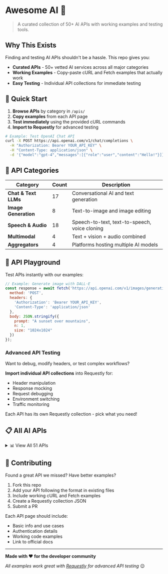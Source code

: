 # Awesome AI 🤖

> A curated collection of 50+ AI APIs with working examples and testing tools.

## Why This Exists

Finding and testing AI APIs shouldn't be a hassle. This repo gives you:
- **Curated APIs** - 50+ vetted AI services across all major categories
- **Working Examples** - Copy-paste cURL and Fetch examples that actually work
- **Easy Testing** - Individual API collections for immediate testing

## 🚀 Quick Start

1. **Browse APIs** by category in `/apis/`
2. **Copy examples** from each API page
3. **Test immediately** using the provided cURL commands
4. **Import to Requestly** for advanced testing

```bash
# Example: Test OpenAI Chat API
curl -X POST https://api.openai.com/v1/chat/completions \
  -H "Authorization: Bearer YOUR_API_KEY" \
  -H "Content-Type: application/json" \
  -d '{"model":"gpt-4","messages":[{"role":"user","content":"Hello!"}]}'
```

## 📂 API Categories

| Category | Count | Description |
|----------|-------|-------------|
| **Chat & Text LLMs** | 17 | Conversational AI and text generation |
| **Image Generation** | 8 | Text-to-image and image editing |
| **Speech & Audio** | 18 | Speech-to-text, text-to-speech, voice cloning |
| **Multimodal** | 4 | Text + vision + audio combined |
| **Aggregators** | 4 | Platforms hosting multiple AI models |

## 🛝 API Playground

Test APIs instantly with our examples:

```javascript
// Example: Generate image with DALL·E
const response = await fetch('https://api.openai.com/v1/images/generations', {
  method: 'POST',
  headers: {
    'Authorization': 'Bearer YOUR_API_KEY',
    'Content-Type': 'application/json'
  },
  body: JSON.stringify({
    prompt: "A sunset over mountains",
    n: 1,
    size: "1024x1024"
  })
});
```

### Advanced API Testing

Want to debug, modify headers, or test complex workflows? 

**Import individual API collections** into Requestly for:
- Header manipulation
- Response mocking  
- Request debugging
- Environment switching
- Traffic monitoring

Each API has its own Requestly collection - pick what you need!

## 📋 All AI APIs

<details>
<summary>📊 View All 51 APIs</summary>

| Name | Type | Use Cases | API Docs | Requestly |
|------|------|-----------|----------|-----------|
| [OpenAI Chat Completions](/apis/chat-llm/openai.md) | Chat LLM | General conversation, Q&A, reasoning | [Docs](https://platform.openai.com/docs/api-reference/chat) | [Import](/playground/requestly-collections/openai.json) |
| [Anthropic Claude](/apis/chat-llm/claude.md) | Chat LLM | General conversation, Q&A, reasoning | [Docs](https://docs.anthropic.com/claude/reference/messages_post) | [Import](/playground/requestly-collections/claude.json) |
| [Google Gemini](/apis/chat-llm/gemini.md) | Multimodal LLM | General conversation, Q&A, reasoning | [Docs](https://ai.google.dev/api/rest) | [Import](/playground/requestly-collections/gemini.json) |
| [Mistral](/apis/chat-llm/mistral.md) | Chat LLM | General conversation, Q&A, reasoning | [Docs](https://docs.mistral.ai/api/) | [Import](/playground/requestly-collections/mistral.json) |
| [Cohere](/apis/chat-llm/cohere.md) | Chat LLM | General conversation, Q&A, reasoning | [Docs](https://docs.cohere.com/reference/chat) | [Import](/playground/requestly-collections/cohere.json) |
| [AI21 Labs](/apis/chat-llm/ai21.md) | Chat LLM | General conversation, Q&A, reasoning | [Docs](https://docs.ai21.com/reference/jamba-complete-api-ref) | [Import](/playground/requestly-collections/ai21.json) |
| [Perplexity](/apis/chat-llm/perplexity.md) | Chat LLM | General conversation, Q&A, reasoning | [Docs](https://docs.perplexity.ai/reference/post_chat_completions) | [Import](/playground/requestly-collections/perplexity.json) |
| [OpenRouter](/apis/aggregators/openrouter.md) | LLM Router | Aggregator | [Docs](https://openrouter.ai/docs) | [Import](/playground/requestly-collections/openrouter.json) |
| [Together AI](/apis/chat-llm/together.md) | Chat LLM | General conversation, Q&A, reasoning | [Docs](https://docs.together.ai/reference/chat-completions) | [Import](/playground/requestly-collections/together.json) |
| [Groq](/apis/chat-llm/groq.md) | Chat LLM | General conversation, Q&A, reasoning | [Docs](https://console.groq.com/docs/quickstart) | [Import](/playground/requestly-collections/groq.json) |
| [DeepSeek](/apis/chat-llm/deepseek.md) | Chat LLM | General conversation, Q&A, reasoning | [Docs](https://platform.deepseek.com/api-docs/) | [Import](/playground/requestly-collections/deepseek.json) |
| [xAI Grok](/apis/chat-llm/grok.md) | Chat LLM | General conversation, Q&A, reasoning | [Docs](https://docs.x.ai/api) | [Import](/playground/requestly-collections/grok.json) |
| [NVIDIA NIM](/apis/chat-llm/nvidia-nim.md) | Chat LLM | General conversation, Q&A, reasoning | [Docs](https://docs.nvidia.com/nim/) | [Import](/playground/requestly-collections/nvidia-nim.json) |
| [Amazon Bedrock](/apis/aggregators/bedrock.md) | Model Hub | General conversation, Q&A, reasoning | [Docs](https://docs.aws.amazon.com/bedrock/latest/userguide/what-is-bedrock.html) | [Import](/playground/requestly-collections/bedrock.json) |
| [Azure OpenAI](/apis/chat-llm/azure-openai.md) | Chat LLM | General conversation, Q&A, reasoning | [Docs](https://learn.microsoft.com/en-us/azure/ai-services/openai/) | [Import](/playground/requestly-collections/azure-openai.json) |
| [IBM watsonx.ai](/apis/chat-llm/watsonx.md) | Chat LLM | General conversation, Q&A, reasoning | [Docs](https://cloud.ibm.com/apidocs/watsonx-ai) | [Import](/playground/requestly-collections/watsonx.json) |
| [Databricks Mosaic AI](/apis/aggregators/databricks.md) | Gateway | General conversation, Q&A, reasoning | [Docs](https://docs.databricks.com/en/machine-learning/model-serving/ai-gateway.html) | [Import](/playground/requestly-collections/databricks.json) |
| [OpenAI DALL·E](/apis/image-generation/dalle.md) | Image Generation | Image Generation | [Docs](https://platform.openai.com/docs/api-reference/images) | [Import](/playground/requestly-collections/dalle.json) |
| [Stability AI](/apis/image-generation/stability-ai.md) | Image Generation | Image Generation | [Docs](https://platform.stability.ai/docs/api-reference) | [Import](/playground/requestly-collections/stability-ai.json) |
| [Replicate](/apis/aggregators/replicate.md) | Model Inference | AI Aggregator | [Docs](https://replicate.com/docs/reference/http) | [Import](/playground/requestly-collections/replicate.json) |
| [Hugging Face](/apis/aggregators/huggingface.md) | Model Inference | AI Aggregator | [Docs](https://huggingface.co/docs/api-inference) | [Import](/playground/requestly-collections/huggingface.json) |
| [OpenAI Speech-to-Text](/apis/speech/openai-stt.md) | Speech-to-Text | Speech Transcription | [Docs](https://platform.openai.com/docs/api-reference/audio) | [Import](/playground/requestly-collections/openai-stt.json) |
| [OpenAI Text-to-Speech](/apis/speech/openai-tts.md) | Text-to-Speech | Speech Synthesis | [Docs](https://platform.openai.com/docs/api-reference/audio) | [Import](/playground/requestly-collections/openai-tts.json) |
| [Deepgram](/apis/speech/deepgram.md) | Speech-to-Text | Speech Transcription | [Docs](https://developers.deepgram.com/reference/listen-live) | [Import](/playground/requestly-collections/deepgram.json) |
| [AssemblyAI](/apis/speech/assemblyai.md) | Speech-to-Text | Speech Transcription | [Docs](https://www.assemblyai.com/docs/api-reference) | [Import](/playground/requestly-collections/assemblyai.json) |
| [Speechmatics](/apis/speech/speechmatics.md) | Speech-to-Text | Speech Transcription | [Docs](https://docs.speechmatics.com/introduction) | [Import](/playground/requestly-collections/speechmatics.json) |
| [ElevenLabs](/apis/speech/elevenlabs.md) | Text-to-Speech | Speech Synthesis | [Docs](https://elevenlabs.io/docs/api-reference) | [Import](/playground/requestly-collections/elevenlabs.json) |
| [PlayHT](/apis/speech/playht.md) | Text-to-Speech | Speech Synthesis | [Docs](https://docs.play.ht/reference/api-getting-started) | [Import](/playground/requestly-collections/playht.json) |
| [GPT-4o](/apis/multimodal/gpt-4o.md) | Multimodal | Text + Image + Audio | [Docs](https://platform.openai.com/docs/models/gpt-4o) | [Import](/playground/requestly-collections/gpt-4o.json) |
| [Gemini Vision](/apis/multimodal/gemini-vision.md) | Multimodal | Text + Image | [Docs](https://ai.google.dev/gemini-api/docs/vision) | [Import](/playground/requestly-collections/gemini-vision.json) |
| [Perplexity Vision](/apis/multimodal/perplexity-vision.md) | Multimodal | Text + Image | [Docs](https://docs.perplexity.ai/reference/post_chat_completions) | [Import](/playground/requestly-collections/perplexity-vision.json) |
| [NVIDIA NIM Multimodal](/apis/multimodal/nvidia-nim-multimodal.md) | Multimodal | Text + Image | [Docs](https://docs.nvidia.com/nim/) | [Import](/playground/requestly-collections/nvidia-nim-multimodal.json) |
| [Poe](/apis/aggregators/poe.md) | Chat LLM | AI Aggregator | [Docs](https://developer.poe.com/server-bots/quick-start) | [Import](/playground/requestly-collections/poe.json) |
| [Meta LLaMA 2](/apis/chat-llm/llama2.md) | Chat LLM | General conversation, Q&A, reasoning | [Docs](https://llama.meta.com/docs/) | [Import](/playground/requestly-collections/llama2.json) |
| [Stability AI Retro](/apis/image-generation/stability-retro.md) | Image-to-Image | Image Generation | [Docs](https://platform.stability.ai/docs/api-reference) | [Import](/playground/requestly-collections/stability-retro.json) |
| [OpenAI Image Edits](/apis/image-generation/openai-image-edits.md) | Image Edit | Image Generation | [Docs](https://platform.openai.com/docs/api-reference/images/createEdit) | [Import](/playground/requestly-collections/openai-image-edits.json) |
| [OpenAI Image Variations](/apis/image-generation/openai-image-variations.md) | Image Variation | Image Generation | [Docs](https://platform.openai.com/docs/api-reference/images/createVariation) | [Import](/playground/requestly-collections/openai-image-variations.json) |
| [Replicate Text-to-Image](/apis/image-generation/replicate-text-to-image.md) | Image Generation | Image Generation | [Docs](https://replicate.com/docs/reference/http) | [Import](/playground/requestly-collections/replicate-text-to-image.json) |
| [Runway Gen-2](/apis/image-generation/runway.md) | Video Generation | Video Generation | [Docs](https://docs.runwayml.com/reference/inferences) | [Import](/playground/requestly-collections/runway.json) |
| [Amazon Transcribe](/apis/speech/amazon-transcribe.md) | Speech-to-Text | Speech Transcription | [Docs](https://docs.aws.amazon.com/transcribe/) | [Import](/playground/requestly-collections/amazon-transcribe.json) |
| [Amazon Polly](/apis/speech/amazon-polly.md) | Text-to-Speech | Speech Synthesis | [Docs](https://docs.aws.amazon.com/polly/) | [Import](/playground/requestly-collections/amazon-polly.json) |
| [ElevenLabs Voice Cloning](/apis/speech/elevenlabs-voice-cloning.md) | Voice Synthesis | Voice Cloning | [Docs](https://elevenlabs.io/docs/api-reference) | [Import](/playground/requestly-collections/elevenlabs-voice-cloning.json) |
| [Play.ht Voice API](/apis/speech/playht-voice.md) | Voice Synthesis | Voice Synthesis | [Docs](https://docs.play.ht/reference/api-getting-started) | [Import](/playground/requestly-collections/playht-voice.json) |
| [Rev.ai](/apis/speech/revai.md) | Speech-to-Text | Speech Transcription | [Docs](https://docs.rev.ai/api/asynchronous/) | [Import](/playground/requestly-collections/revai.json) |
| [Whisper API](/apis/speech/whisper.md) | Speech Transcription | Speech Transcription | [Docs](https://platform.openai.com/docs/api-reference/audio) | [Import](/playground/requestly-collections/whisper.json) |
| [AssemblyAI Summarize](/apis/speech/assemblyai-summarize.md) | Audio Summary | Speech Analysis | [Docs](https://www.assemblyai.com/docs/api-reference) | [Import](/playground/requestly-collections/assemblyai-summarize.json) |
| [Descript Overdub](/apis/speech/descript.md) | Voice Cloning | Voice Synthesis | [Docs](https://www.descript.com/api) | [Import](/playground/requestly-collections/descript.json) |
| [OpenAI Audio Translations](/apis/speech/openai-translations.md) | Speech Translation | Speech Translation | [Docs](https://platform.openai.com/docs/api-reference/audio) | [Import](/playground/requestly-collections/openai-translations.json) |
| [Azure Speech-to-Text](/apis/speech/azure-stt.md) | Speech-to-Text | Speech Transcription | [Docs](https://docs.microsoft.com/en-us/azure/cognitive-services/speech-service/) | [Import](/playground/requestly-collections/azure-stt.json) |
| [Azure Text-to-Speech](/apis/speech/azure-tts.md) | Text-to-Speech | Speech Synthesis | [Docs](https://docs.microsoft.com/en-us/azure/cognitive-services/speech-service/) | [Import](/playground/requestly-collections/azure-tts.json) |
| [Murf AI Voice](/apis/speech/murf.md) | Voiceover Generation | Speech Synthesis | [Docs](https://murf.ai/resources/api-documentation/) | [Import](/playground/requestly-collections/murf.json) |

</details>

## 🤝 Contributing

Found a great API we missed? Have better examples?

1. Fork this repo
2. Add your API following the format in existing files
3. Include working cURL and Fetch examples
4. Create a Requestly collection JSON
5. Submit a PR

Each API page should include:
- Basic info and use cases
- Authentication details  
- Working code examples
- Link to official docs

---

**Made with ❤️ for the developer community**

*All examples work great with [Requestly](https://requestly.io) for advanced API testing* 😉
